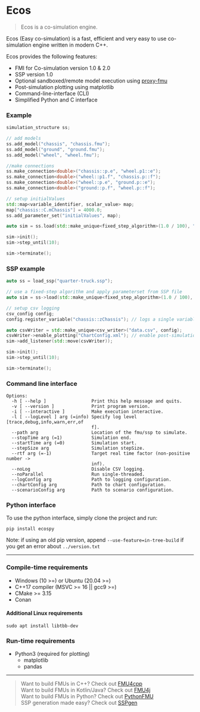 # Ecos

>Ecos is a co-simulation engine.

Ecos (Easy co-simulation) is a fast, efficient and very easy to use co-simulation
engine written in modern C++.

Ecos provides the following features:
* FMI for Co-simulation version 1.0 & 2.0
* SSP version 1.0
* Optional sandboxed/remote model execution using [proxy-fmu](https://github.com/Ecos-platform/proxy-fmu)
* Post-simulation plotting using matplotlib
* Command-line-interface (CLI)
* Simplified Python and C interface

### Example

```cpp
simulation_structure ss;

// add models
ss.add_model("chassis", "chassis.fmu");
ss.add_model("ground", "ground.fmu");
ss.add_model("wheel", "wheel.fmu");

//make connections
ss.make_connection<double>("chassis::p.e", "wheel.p1::e");
ss.make_connection<double>("wheel::p1.f", "chassis.p::f");
ss.make_connection<double>("wheel::p.e", "ground.p::e");
ss.make_connection<double>("ground::p.f", "wheel.p::f");

// setup initialValues
std::map<variable_identifier, scalar_value> map;
map["chassis::C.mChassis"] = 4000.0;
ss.add_parameter_set("initialValues", map);

auto sim = ss.load(std::make_unique<fixed_step_algorithm>(1.0 / 100), "initialValues");

sim->init();
sim->step_until(10);

sim->terminate();
```

### SSP example

```cpp
auto ss = load_ssp("quarter-truck.ssp");

// use a fixed-step algorithm and apply parameterset from SSP file
auto sim = ss->load(std::make_unique<fixed_step_algorithm>(1.0 / 100), "initialValues");

// setup csv logging
csv_config config;
config.register_variable("chassis::zChassis"); // logs a single variable

auto csvWriter = std::make_unique<csv_writer>("data.csv", config);
csvWriter->enable_plotting("ChartConfig.xml"); // enable post-simulation plotting
sim->add_listener(std::move(csvWriter));

sim->init();
sim->step_until(10);

sim->terminate();
```

### Command line interface

```
Options:
  -h [ --help ]                 Print this help message and quits.
  -v [ --version ]              Print program version.
  -i [ --interactive ]          Make execution interactive.
  -l [ --logLevel ] arg (=info) Specify log level [trace,debug,info,warn,err,of
                                f].
  --path arg                    Location of the fmu/ssp to simulate.
  --stopTime arg (=1)           Simulation end.
  --startTime arg (=0)          Simulation start.
  --stepSize arg                Simulation stepSize.
  --rtf arg (=-1)               Target real time factor (non-positive number ->
                                inf).
  --noLog                       Disable CSV logging.
  --noParallel                  Run single-threaded.
  --logConfig arg               Path to logging configuration.
  --chartConfig arg             Path to chart configuration.
  --scenarioConfig arg          Path to scenario configuration.

```

### Python interface

To use the python interface, simply clone the project and run:

`pip install ecospy`

Note: if using an old pip version, append `--use-feature=in-tree-build` if you get an error about `../version.txt`

---

### Compile-time requirements

* Windows (10 >=) or Ubuntu (20.04 >=) 
* C++17 compiler (MSVC >= 16 || gcc9 >=)
* CMake >= 3.15
* Conan

#### Additional Linux requirements

`sudo apt install libtbb-dev`

### Run-time requirements
* Python3 (required for plotting)
  * matplotlib
  * pandas


---
> Want to build FMUs in C++? Check out [FMU4cpp](https://github.com/Vico-platform/fmu4cpp) </br>
> Want to build FMUs in Kotlin/Java? Check out [FMU4j](https://github.com/Vico-platform/FMU4j) </br>
> Want to build FMUs in Python? Check out [PythonFMU](https://github.com/NTNU-IHB/PythonFMU) </br>
> SSP generation made easy? Check out [SSPgen](https://github.com/Vico-platform/sspgen) </br>
